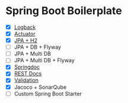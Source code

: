 # Spring Boot Boilerplate

- [x] [Logback](logback)
- [x] [Actuator](actuator)
- [x] [JPA + H2](jpa-h2)
- [ ] JPA + DB + Flyway
- [ ] JPA + Multi DB
- [ ] JPA + Multi DB + Flyway
- [x] [Springdoc](springdoc)
- [x] [REST Docs](rest-docs)
- [x] [Validation](validation)
- [x] Jacoco + SonarQube
- [ ] Custom Spring Boot Starter